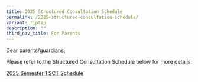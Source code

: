 ```yaml
---
title: 2025 Structured Consultation Schedule
permalink: /2025-structured-consultation-schedule/
variant: tiptap
description: ""
third_nav_title: For Parents
---
```

<p>Dear parents/guardians,</p>
<p>Please refer to the Structured Consultation Schedule below for more details.</p>
<p><a href="/files/2025_Sem_1_Structured_Consultation_updated.pdf" rel="noopener noreferrer nofollow" target="_blank">2025 Semester 1 SCT Schedule</a>
</p>